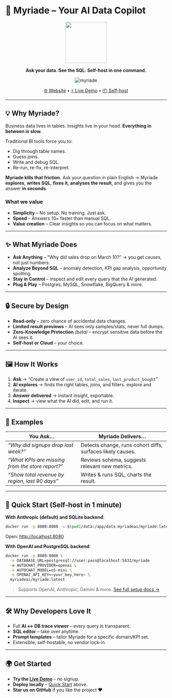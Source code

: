 # 🚀 Myriade – Your AI Data Copilot

<div align="center">
  <img width="128px" src="https://framerusercontent.com/images/1nUFUimyxNyoPcSeeeLogtx4CA.svg" />

**Ask your data. See the SQL. Self-host in one command.**

![myriade](https://github.com/user-attachments/assets/06147bb9-92c3-4ed6-8ed1-4604515f876b)


[🌐 Website](https://www.myriade.ai) • [⚡ Live Demo](https://demo.myriade.ai) • [📦 Self-host](#-quick-start-self-host-in-1-minute)

</div>

---

## 💡 Why Myriade?

Business data lives in tables.
Insights live in your head.
**Everything in between is slow.**

Traditional BI tools force you to:

- Dig through table names.
- Guess joins.
- Write and debug SQL.
- Re-run, re-fix, re-interpret.

**Myriade kills that friction.**
Ask your question in plain English → Myriade **explores**, **writes SQL**, **fixes it**, **analyses the result**, and gives you the answer **in seconds**.

### What we value

- **Simplicity** – No setup. No training. Just ask.
- **Speed** – Answers 10× faster than manual SQL.
- **Value creation** – Clear insights so you can focus on what matters.

---

## ✨ What Myriade Does

- **Ask Anything** – “Why did sales drop on March 10?” → you get causes, not just numbers.
- **Analyze Beyond SQL** – anomaly detection, KPI gap analysis, opportunity spotting.
- **Stay in Control** – inspect and edit every query that the AI generated.
- **Plug & Play** – Postgres, MySQL, Snowflake, BigQuery & more.

---

## 🔒 Secure by Design

- **Read-only** – zero chance of accidental data changes.
- **Limited result previews** – AI sees only samples/stats, never full dumps.
- **Zero-Knowledge Protection** _(beta)_ – encrypt sensitive data before the AI sees it.
- **Self-host or Cloud** – your choice.

---

## 🖼 How It Works

1. **Ask** → “Create a view of `user_id`, `total_sales`, `last_product_bought`”
2. **AI explores** → finds the right tables, joins, and filters. explore and iterate.
3. **Answer delivered** → instant insight, exportable.
4. **Inspect** → view what the AI did, edit, and run it.

---

## 💬 Examples

| You Ask…                                         | Myriade Delivers…                                          |
| ------------------------------------------------ | ---------------------------------------------------------- |
| _“Why did signups drop last week?”_              | Detects change, runs cohort diffs, surfaces likely causes. |
| _“What KPIs are missing from the store report?”_ | Reviews schema, suggests relevant new metrics.             |
| _“Show total revenue by region, last 90 days”_   | Writes & runs SQL, charts the result.                      |

---

## 🚀 Quick Start (Self-host in 1 minute)

**With Anthropic (default) and SQLite backend**:

```bash
docker run -p 8080:8080 -v $(pwd)/data:/app/data myriadeai/myriade:latest
```

Open: [http://localhost:8080](http://localhost:8080)

**With OpenAI and PostgreSQL backend**:

```bash
docker run -p 8080:8080 \
  -e DATABASE_URL=postgresql://user:pass@localhost:5432/myriade
  -e AUTOCHAT_PROVIDER=openai \
  -e AUTOCHAT_MODEL=o5-mini \
  -e OPENAI_API_KEY=<your_key_here> \
  myriadeai/myriade:latest
```

> Supports OpenAI, Anthropic, Gemini & more.
> [See full setup docs →](./DEVELOPMENT.md)

---

## 🛠 Why Developers Love It

- Full **AI ↔ DB trace viewer** – every query is transparent.
- **SQL editor** – take over anytime.
- **Prompt templates** – tailor Myriade for a specific domain/KPI set.
- Extensible, self-hostable, no vendor lock-in.

---

## 🌍 Get Started

- **Try the [Live Demo](https://demo.myriade.ai)** – no signup.
- **Deploy locally** – [Quick Start](#-quick-start-self-host-in-1-minute) above.
- **Star us on GitHub** if you like the project ❤️
